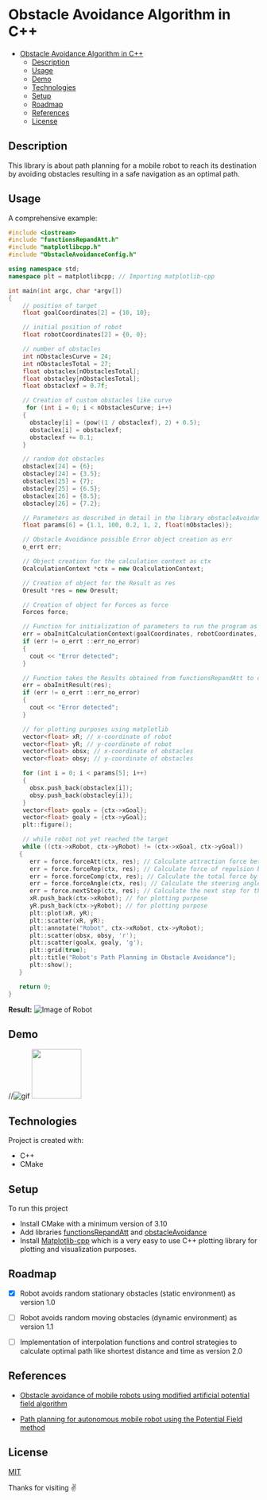 # Obstacle Avoidance Algorithm in C++
- [Obstacle Avoidance Algorithm in C++](#obstacle-avoidance-algorithm-in-c)
  - [Description](#description)
  - [Usage](#usage)
  - [Demo](#demo)
  - [Technologies](#technologies)
  - [Setup](#setup)
  - [Roadmap](#roadmap)
  - [References](#references)
  - [License](#license)

## Description
This library is about path planning for a mobile robot to reach its destination by avoiding obstacles resulting in a safe navigation as an optimal path.

## Usage
A comprehensive example:
```c++
#include <iostream>
#include "functionsRepandAtt.h"
#include "matplotlibcpp.h"
#include "ObstacleAvoidanceConfig.h"

using namespace std;
namespace plt = matplotlibcpp; // Importing matplotlib-cpp

int main(int argc, char *argv[])
{
    // position of target
    float goalCoordinates[2] = {10, 10};

    // initial position of robot
    float robotCoordinates[2] = {0, 0};

    // number of obstacles
    int nObstaclesCurve = 24;
    int nObstaclesTotal = 27;
    float obstaclex[nObstaclesTotal];
    float obstacley[nObstaclesTotal];
    float obstaclexf = 0.7f;

    // Creation of custom obstacles like curve
     for (int i = 0; i < nObstaclesCurve; i++)
    {
      obstacley[i] = (pow((1 / obstaclexf), 2) + 0.5);
      obstaclex[i] = obstaclexf;
      obstaclexf += 0.1;
    }

    // random dot obstacles
    obstaclex[24] = {6};
    obstacley[24] = {3.5};
    obstaclex[25] = {7};
    obstacley[25] = {6.5};
    obstaclex[26] = {8.5};
    obstacley[26] = {7.2};

    // Parameters as described in detail in the library obstacleAvoidance
    float params[6] = {1.1, 100, 0.2, 1, 2, float(nObstacles)};

    // Obstacle Avoidance possible Error object creation as err
    o_errt err;

    // Object creation for the calculation context as ctx
    OcalculationContext *ctx = new OcalculationContext;

    // Creation of object for the Result as res
    Oresult *res = new Oresult;

    // Creation of object for Forces as force
    Forces force;

    // Function for initialization of parameters to run the program as explained in the library obstacleAvoidance
    err = obaInitCalculationContext(goalCoordinates, robotCoordinates, params, obstaclex, obstacley, ctx);
    if (err != o_errt ::err_no_error)
    {
      cout << "Error detected";
    }

    // Function takes the Results obtained from functionsRepandAtt to check errors
    err = obaInitResult(res);
    if (err != o_errt ::err_no_error)
    {
      cout << "Error detected";
    }

    // for plotting purposes using matplotlib
    vector<float> xR; // x-coordinate of robot
    vector<float> yR; // y-coordinate of robot
    vector<float> obsx; // x-coordinate of obstacles
    vector<float> obsy; // y-coordinate of obstacles

    for (int i = 0; i < params[5]; i++)
    {
      obsx.push_back(obstaclex[i]);
      obsy.push_back(obstacley[i]);
    }
    vector<float> goalx = {ctx->xGoal};
    vector<float> goaly = {ctx->yGoal};
    plt::figure();

    // while robot not yet reached the target
    while ((ctx->xRobot, ctx->yRobot) != (ctx->xGoal, ctx->yGoal))
   {
      err = force.forceAtt(ctx, res); // Calculate attraction force between the robot and target
      err = force.forceRep(ctx, res); // Calculate force of repulsion between the Robot and the obstacles
      err = force.forceComp(ctx, res); // Calculate the total force by adding the corresponding components of attraction & repulsion forces
      err = force.forceAngle(ctx, res); // Calculate the steering angle for direction (navigation) using total force components
      err = force.nextStep(ctx, res); // Calculate the next step for the robot consisting of x and y coordinates as its position
      xR.push_back(ctx->xRobot); // for plotting purpose
      yR.push_back(ctx->yRobot); // for plotting purpose
      plt::plot(xR, yR); 
      plt::scatter(xR, yR);
      plt::annotate("Robot", ctx->xRobot, ctx->yRobot);
      plt::scatter(obsx, obsy, 'r');
      plt::scatter(goalx, goaly, 'g');
      plt::grid(true);
      plt::title("Robot's Path Planning in Obstacle Avoidance");
      plt::show();
   }

   return 0;
}
```
**Result:**
![Image of Robot](Figure.png)

## Demo
//![gif](plot_gif.gif)
<img src="plot_gif.gif" width="100" height="100"/>

## Technologies
Project is created with:
* C++
* CMake

## Setup
To run this project
* Install CMake with a minimum version of 3.10
* Add libraries [functionsRepandAtt](ObstacleAvoidance/src/include/functionsRepandAtt.h) and [obstacleAvoidance](ObstacleAvoidance/src/include/obstacleAvoidance.h)
* Install [Matplotlib-cpp](https://github.com/lava/matplotlib-cpp) which is a very easy to use C++ plotting library for plotting and visualization purposes.


## Roadmap
- [x] Robot avoids random stationary obstacles (static environment) as version 1.0
- [ ] Robot avoids random moving obstacles (dynamic environment) as version 1.1
- [ ] Implementation of interpolation functions and control strategies to calculate optimal path like shortest distance and time as version 2.0


## References
* [Obstacle avoidance of mobile robots using modified artificial potential field algorithm](https://doi.org/10.1186/s13638-019-1396-2)

* [Path planning for autonomous mobile robot using the Potential Field method](https://doi.org/10.1109/ASET.2017.7983725)

## License
[MIT](https://choosealicense.com/licenses/mit/)


Thanks for visiting :v:

